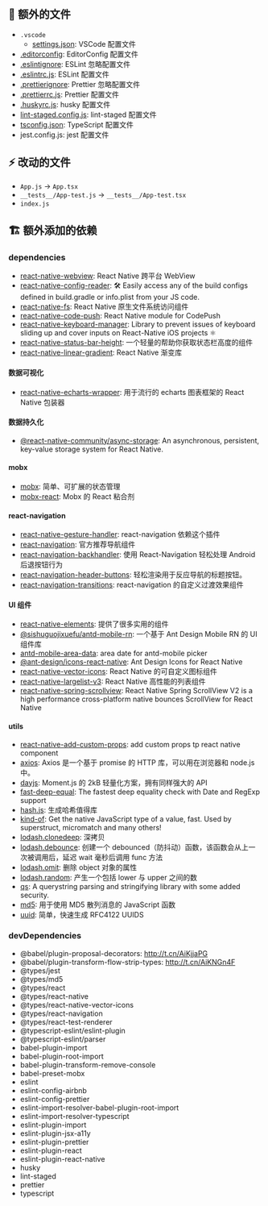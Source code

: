 ## 📄 额外的文件

- `.vscode`
  - [settings.json](http://t.cn/RrW80SM): VSCode 配置文件
- [.editorconfig](http://t.cn/EIManp7): EditorConfig 配置文件
- [.eslintignore](http://t.cn/AiKfQ2lw): ESLint 忽略配置文件
- [.eslintrc.js](http://t.cn/R1frsCU): ESLint 配置文件
- [.prettierignore](http://t.cn/AiKfH938): Prettier 忽略配置文件
- [.prettierrc.js](http://t.cn/RB0SYNU): Prettier 配置文件
- [.huskyrc.js](http://t.cn/AiKfHhpj): husky 配置文件
- [lint-staged.config.js](http://t.cn/AiKfTuw1): lint-staged 配置文件
- [tsconfig.json](http://t.cn/RgGMOQ7): TypeScript 配置文件
- jest.config.js: jest 配置文件

## ⚡️ 改动的文件

- `App.js` -> `App.tsx`
- `__tests__/App-test.js` -> `__tests__/App-test.tsx`
- `index.js`

## 🏗 额外添加的依赖

### dependencies

- [react-native-webview](http://t.cn/Ai9vWU0O): React Native 跨平台 WebView
- [react-native-config-reader](http://t.cn/AipaaEq2): 🛠 Easily access any of the build configs defined in build.gradle or info.plist from your JS code.
- [react-native-fs](http://t.cn/RsYhBvM): React Native 原生文件系统访问组件
- [react-native-code-push](http://t.cn/Ai91zL6x): React Native module for CodePush
- [react-native-keyboard-manager](http://t.cn/Ai07QoyX): Library to prevent issues of keyboard sliding up and cover inputs on React-Native iOS projects ⚛
- [react-native-status-bar-height](http://t.cn/AiWZh2HG): 一个轻量的帮助你获取状态栏高度的组件
- [react-native-linear-gradient](https://github.com/react-native-community/react-native-linear-gradient): React Native 渐变库

#### 数据可视化

- [react-native-echarts-wrapper](http://t.cn/E9VgJEU): 用于流行的 echarts 图表框架的 React Native 包装器

#### 数据持久化

- [@react-native-community/async-storage](http://t.cn/Aipa9GHY): An asynchronous, persistent, key-value storage system for React Native.

#### mobx

- [mobx](http://t.cn/R3Kne8l): 简单、可扩展的状态管理
- [mobx-react](http://t.cn/R5cHJQf): Mobx 的 React 粘合剂

#### react-navigation

- [react-native-gesture-handler](http://t.cn/AiKMLWNy): react-navigation 依赖这个插件
- [react-navigation](http://t.cn/RBfba1a): 官方推荐导航组件
- [react-navigation-backhandler](http://t.cn/RkCpfeP): 使用 React-Navigation 轻松处理 Android 后退按钮行为
- [react-navigation-header-buttons](http://t.cn/R1LoGK6): 轻松渲染用于反应导航的标题按钮。
- [react-navigation-transitions](http://t.cn/E9DR3R7): react-navigation 的自定义过渡效果组件

#### UI 组件

- [react-native-elements](http://t.cn/AiWZhgMz): 提供了很多实用的组件
- [@sishuguojixuefu/antd-mobile-rn](http://t.cn/AiKJmVe2): 一个基于 Ant Design Mobile RN 的 UI 组件库
- [antd-mobile-area-data](http://t.cn/Ai0cGbG1): area date for antd-mobile picker
- [@ant-design/icons-react-native](http://t.cn/Ai9CXbQn): Ant Design Icons for React Native
- [react-native-vector-icons](http://t.cn/R2J6QcS): React Native 的可自定义图标组件
- [react-native-largelist-v3](http://t.cn/AipgAXRU): React Native 高性能的列表组件
- [react-native-spring-scrollview](http://t.cn/AipgAFV6): React Native Spring ScrollView V2 is a high performance cross-platform native bounces ScrollView for React Native

#### utils

- [react-native-add-custom-props](http://t.cn/Ai9O4Ptd): add custom props tp react native component
- [axios](http://t.cn/ROfXFuj): Axios 是一个基于 promise 的 HTTP 库，可以用在浏览器和 node.js 中。
- [dayjs](http://t.cn/Ei0icT0): Moment.js 的 2kB 轻量化方案，拥有同样强大的 API
- [fast-deep-equal](http://t.cn/Rk5t8Xr): The fastest deep equality check with Date and RegExp support
- [hash.js](http://t.cn/AipkVm4e): 生成哈希值得库
- [kind-of](http://t.cn/E9KortF): Get the native JavaScript type of a value, fast. Used by superstruct, micromatch and many others!
- [lodash.clonedeep](http://t.cn/AipgUT4e): 深拷贝
- [lodash.debounce](http://t.cn/Aipgbeca): 创建一个 debounced（防抖动）函数，该函数会从上一次被调用后，延迟 wait 毫秒后调用 func 方法
- [lodash.omit](http://t.cn/AipgyRg5): 删除 object 对象的属性
- [lodash.random](http://t.cn/AipgUaBK): 产生一个包括 lower 与 upper 之间的数
- [qs](http://t.cn/AipgU1g5): A querystring parsing and stringifying library with some added security.
- [md5](http://t.cn/RAG3xcN): 用于使用 MD5 散列消息的 JavaScript 函数
- [uuid](http://t.cn/RarS3SE): 简单，快速生成 RFC4122 UUIDS

### devDependencies

- @babel/plugin-proposal-decorators: http://t.cn/AiKjjaPG
- @babel/plugin-transform-flow-strip-types: http://t.cn/AiKNGn4F
- @types/jest
- @types/md5
- @types/react
- @types/react-native
- @types/react-native-vector-icons
- @types/react-navigation
- @types/react-test-renderer
- @typescript-eslint/eslint-plugin
- @typescript-eslint/parser
- babel-plugin-import
- babel-plugin-root-import
- babel-plugin-transform-remove-console
- babel-preset-mobx
- eslint
- eslint-config-airbnb
- eslint-config-prettier
- eslint-import-resolver-babel-plugin-root-import
- eslint-import-resolver-typescript
- eslint-plugin-import
- eslint-plugin-jsx-a11y
- eslint-plugin-prettier
- eslint-plugin-react
- eslint-plugin-react-native
- husky
- lint-staged
- prettier
- typescript
